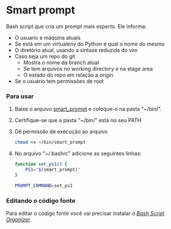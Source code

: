 Smart prompt
============

Bash script que cria um prompt mais esperto. Ele informa:

* O usuario e máquina atuais
* Se está em um virtualenv do Python e qual o nome do mesmo
* O diretório atual, usando a sintaxe reduzida do vim
* Caso seja um repo do git
    * Mostra o nome da branch atual
    * Se tem arquivos no working directory e na stage area
    * O estado do repo em relação a origin
* Se o usuário tem permissões de root

### Para usar

1. Baixe o arquivo [smart_prompt](smart_prompt) e coloque-o na pasta "~/bin/".
2. Certifique-se que a pasta "~/bin/" está no seu PATH 
3. Dê permissão de execução ao arquivo 

    ```bash
    chmod +x ~/bin/smart_prompt
    ```
4. No arquivo "~/.bashrc" adicione as seguintes linhas:
    ```bash
    function set_ps1() {
        PS1="$(smart_prompt)"
    }

    PROMPT_COMMAND=set_ps1
    ```

### Editando o código fonte

Para editar o código fonte você vai precisar instalar o *[Bash Script Organizer](https://github.com/fholiveira/bso)*.
